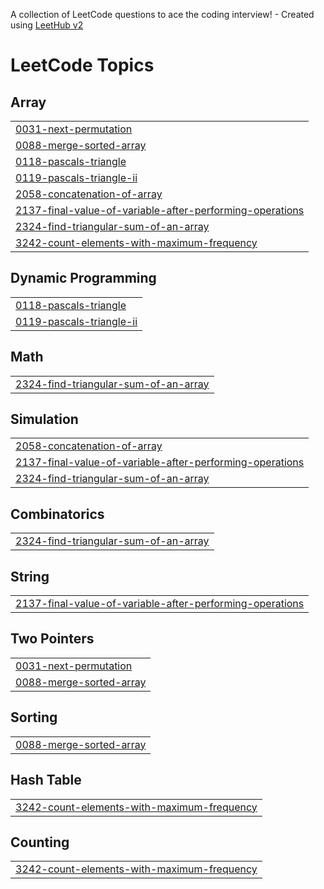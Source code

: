 A collection of LeetCode questions to ace the coding interview! - Created using [LeetHub v2](https://github.com/arunbhardwaj/LeetHub-2.0)
<!---LeetCode Topics Start-->
# LeetCode Topics
## Array
|  |
| ------- |
| [0031-next-permutation](https://github.com/vaibhav-katiyar04/Leetcode_Questions/tree/master/0031-next-permutation) |
| [0088-merge-sorted-array](https://github.com/vaibhav-katiyar04/Leetcode_Questions/tree/master/0088-merge-sorted-array) |
| [0118-pascals-triangle](https://github.com/vaibhav-katiyar04/Leetcode_Questions/tree/master/0118-pascals-triangle) |
| [0119-pascals-triangle-ii](https://github.com/vaibhav-katiyar04/Leetcode_Questions/tree/master/0119-pascals-triangle-ii) |
| [2058-concatenation-of-array](https://github.com/vaibhav-katiyar04/Leetcode_Questions/tree/master/2058-concatenation-of-array) |
| [2137-final-value-of-variable-after-performing-operations](https://github.com/vaibhav-katiyar04/Leetcode_Questions/tree/master/2137-final-value-of-variable-after-performing-operations) |
| [2324-find-triangular-sum-of-an-array](https://github.com/vaibhav-katiyar04/Leetcode_Questions/tree/master/2324-find-triangular-sum-of-an-array) |
| [3242-count-elements-with-maximum-frequency](https://github.com/vaibhav-katiyar04/Leetcode_Questions/tree/master/3242-count-elements-with-maximum-frequency) |
## Dynamic Programming
|  |
| ------- |
| [0118-pascals-triangle](https://github.com/vaibhav-katiyar04/Leetcode_Questions/tree/master/0118-pascals-triangle) |
| [0119-pascals-triangle-ii](https://github.com/vaibhav-katiyar04/Leetcode_Questions/tree/master/0119-pascals-triangle-ii) |
## Math
|  |
| ------- |
| [2324-find-triangular-sum-of-an-array](https://github.com/vaibhav-katiyar04/Leetcode_Questions/tree/master/2324-find-triangular-sum-of-an-array) |
## Simulation
|  |
| ------- |
| [2058-concatenation-of-array](https://github.com/vaibhav-katiyar04/Leetcode_Questions/tree/master/2058-concatenation-of-array) |
| [2137-final-value-of-variable-after-performing-operations](https://github.com/vaibhav-katiyar04/Leetcode_Questions/tree/master/2137-final-value-of-variable-after-performing-operations) |
| [2324-find-triangular-sum-of-an-array](https://github.com/vaibhav-katiyar04/Leetcode_Questions/tree/master/2324-find-triangular-sum-of-an-array) |
## Combinatorics
|  |
| ------- |
| [2324-find-triangular-sum-of-an-array](https://github.com/vaibhav-katiyar04/Leetcode_Questions/tree/master/2324-find-triangular-sum-of-an-array) |
## String
|  |
| ------- |
| [2137-final-value-of-variable-after-performing-operations](https://github.com/vaibhav-katiyar04/Leetcode_Questions/tree/master/2137-final-value-of-variable-after-performing-operations) |
## Two Pointers
|  |
| ------- |
| [0031-next-permutation](https://github.com/vaibhav-katiyar04/Leetcode_Questions/tree/master/0031-next-permutation) |
| [0088-merge-sorted-array](https://github.com/vaibhav-katiyar04/Leetcode_Questions/tree/master/0088-merge-sorted-array) |
## Sorting
|  |
| ------- |
| [0088-merge-sorted-array](https://github.com/vaibhav-katiyar04/Leetcode_Questions/tree/master/0088-merge-sorted-array) |
## Hash Table
|  |
| ------- |
| [3242-count-elements-with-maximum-frequency](https://github.com/vaibhav-katiyar04/Leetcode_Questions/tree/master/3242-count-elements-with-maximum-frequency) |
## Counting
|  |
| ------- |
| [3242-count-elements-with-maximum-frequency](https://github.com/vaibhav-katiyar04/Leetcode_Questions/tree/master/3242-count-elements-with-maximum-frequency) |
<!---LeetCode Topics End-->
